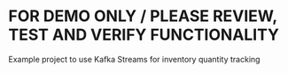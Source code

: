 # FOR DEMO ONLY / PLEASE REVIEW, TEST AND VERIFY FUNCTIONALITY

Example project to use Kafka Streams for inventory quantity tracking
